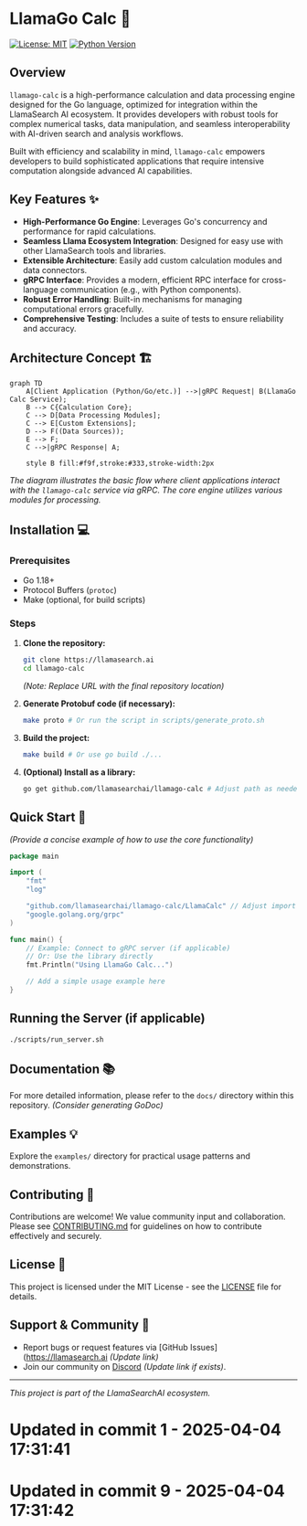 # LlamaGo Calc 🚀

[![License: MIT](https://img.shields.io/badge/License-MIT-yellow.svg)](https://opensource.org/licenses/MIT)
[![Python Version](https://img.shields.io/badge/python-3.8+-blue.svg)](https://www.python.org/downloads/)
<!-- Add other relevant badges here, e.g., build status, coverage -->

## Overview

`llamago-calc` is a high-performance calculation and data processing engine designed for the Go language, optimized for integration within the LlamaSearch AI ecosystem. It provides developers with robust tools for complex numerical tasks, data manipulation, and seamless interoperability with AI-driven search and analysis workflows.

Built with efficiency and scalability in mind, `llamago-calc` empowers developers to build sophisticated applications that require intensive computation alongside advanced AI capabilities.

## Key Features ✨

*   **High-Performance Go Engine**: Leverages Go's concurrency and performance for rapid calculations.
*   **Seamless Llama Ecosystem Integration**: Designed for easy use with other LlamaSearch tools and libraries.
*   **Extensible Architecture**: Easily add custom calculation modules and data connectors.
*   **gRPC Interface**: Provides a modern, efficient RPC interface for cross-language communication (e.g., with Python components).
*   **Robust Error Handling**: Built-in mechanisms for managing computational errors gracefully.
*   **Comprehensive Testing**: Includes a suite of tests to ensure reliability and accuracy.

## Architecture Concept 🏗️

```mermaid
graph TD
    A[Client Application (Python/Go/etc.)] -->|gRPC Request| B(LlamaGo Calc Service);
    B --> C{Calculation Core};
    C --> D[Data Processing Modules];
    C --> E[Custom Extensions];
    D --> F((Data Sources));
    E --> F;
    C -->|gRPC Response| A;

    style B fill:#f9f,stroke:#333,stroke-width:2px
```
*The diagram illustrates the basic flow where client applications interact with the `llamago-calc` service via gRPC. The core engine utilizes various modules for processing.*

## Installation 💻

### Prerequisites

*   Go 1.18+
*   Protocol Buffers (`protoc`)
*   Make (optional, for build scripts)

### Steps

1.  **Clone the repository:**
    ```bash
    git clone https://llamasearch.ai
    cd llamago-calc
    ```
    *(Note: Replace URL with the final repository location)*

2.  **Generate Protobuf code (if necessary):**
    ```bash
    make proto # Or run the script in scripts/generate_proto.sh
    ```

3.  **Build the project:**
    ```bash
    make build # Or use go build ./...
    ```

4.  **(Optional) Install as a library:**
    ```bash
    go get github.com/llamasearchai/llamago-calc # Adjust path as needed
    ```

## Quick Start 🚀

*(Provide a concise example of how to use the core functionality)*

```go
package main

import (
	"fmt"
	"log"

	"github.com/llamasearchai/llamago-calc/LlamaCalc" // Adjust import path
	"google.golang.org/grpc"
)

func main() {
	// Example: Connect to gRPC server (if applicable)
	// Or: Use the library directly
	fmt.Println("Using LlamaGo Calc...")

	// Add a simple usage example here
}

```

## Running the Server (if applicable)

```bash
./scripts/run_server.sh
```

## Documentation 📚

For more detailed information, please refer to the `docs/` directory within this repository. *(Consider generating GoDoc)*

## Examples 💡

Explore the `examples/` directory for practical usage patterns and demonstrations.

## Contributing 🤝

Contributions are welcome! We value community input and collaboration. Please see [CONTRIBUTING.md](CONTRIBUTING.md) for guidelines on how to contribute effectively and securely.

## License 📄

This project is licensed under the MIT License - see the [LICENSE](LICENSE) file for details.

## Support & Community 💬

*   Report bugs or request features via [GitHub Issues](https://llamasearch.ai *(Update link)*
*   Join our community on [Discord](https://discord.gg/llamasearch) *(Update link if exists)*.

---

*This project is part of the LlamaSearchAI ecosystem.*

# Updated in commit 1 - 2025-04-04 17:31:41

# Updated in commit 9 - 2025-04-04 17:31:42
